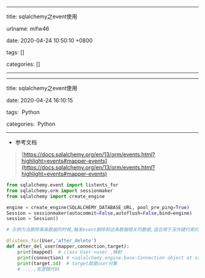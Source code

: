 
---

title: sqlalchemy之event使用

urlname: mifw46

date: 2020-04-24 10:50:10 +0800

tags: []

categories: []

---
---

title: sqlalchemy之event使用


date: 2020-04-24 16:10:15


tags:  Python


categories:  Python

---

- 参考文档
> [https://docs.sqlalchemy.org/en/13/orm/events.html?highlight=events#mapper-events](https://docs.sqlalchemy.org/en/13/orm/events.html?highlight=events#mapper-events)

```python
from sqlalchemy.event import listents_for
from sqlalchemy.orm import sessionmaker
from sqlalchemy import create_engine

engine = create_engine(SQLALCHEMY_DATABASE_URL, pool_pre_ping=True)
Session = sessionmaker(autocommit=False,autoflush=False,bind=engine)
session = Session()

# 示例为当删除某条数据的时候,触发event删除和这条数据相关的数据,适合用于没外键约束的关系表结构

@listens_for(User,'after_delete')
def after_del_user(mapper,connection,target):
    print(mapped)  # class User->user ,映射
    print(connection) # <sqlalchemy.engine.base.Connection object at xxxxx>
    print(target.id)  # target就是user对象
    # ....,写逻辑代码
```

